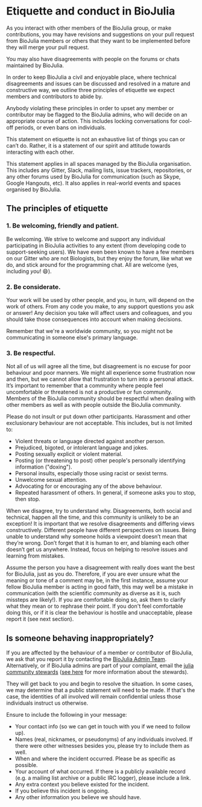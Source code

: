 # Etiquette and conduct in BioJulia

As you interact with other members of the BioJulia group, or make contributions, you may have revisions and suggestions on your pull request from BioJulia members or others that they want to be implemented before they will merge your pull request.

You may also have disagreements with people on the forums or chats maintained by BioJulia.

In order to keep BioJulia a civil and enjoyable place, where technical disagreements and issues can be discussed and resolved in a mature and constructive way, we outline three principles of etiquette we expect members and contributors to abide by.

Anybody violating these principles in order to upset any member or contributor may be flagged to the BioJulia admins, who will decide on an appropriate course of action. 
This includes locking conversations for cool-off periods, or even bans on individuals.

This statement on etiquette is not an exhaustive list of things you can or can’t do.
Rather, it is a statement of our spirit and attitude towards interacting with each other.

This statement applies in all spaces managed by the BioJulia organisation.
This includes any Gitter, Slack, mailing lists, issue trackers, repositories, or any other forums used by BioJulia for communication (such as Skype, Google Hangouts, etc).
It also applies in real-world events and spaces organised by BioJulia.

## The principles of etiquette

### 1. Be welcoming, friendly and patient.

Be welcoming. 
We strive to welcome and support any individual participating in BioJulia activities to any extent (from developing code to support-seeking users). 
We have even been known to have a few members on our Gitter who are not Biologists, but they enjoy the forum, like what we do, and stick around for the programming chat. 
All are welcome (yes, including _you_! :smile:).

### 2. Be considerate.

Your work will be used by other people, and you, in turn, will depend on the work of others. 
From any code you make, to any support questions you ask or answer!
Any decision you take will affect users and colleagues, and you should take those consequences into account when making decisions.

Remember that we're a worldwide community, so you might not be communicating in someone else's primary language.

### 3. Be respectful.

Not all of us will agree all the time, but disagreement is no excuse for poor behaviour and poor manners. 
We might all experience some frustration now and then, but we cannot allow that frustration to turn into a personal attack.
It’s important to remember that a community where people feel uncomfortable or threatened is not a productive or fun community.
Members of the BioJulia community should be respectful when dealing with other members as well as with people outside the BioJulia community.

Please do not insult or put down other participants.
Harassment and other exclusionary behaviour are not acceptable.
This includes, but is not limited to:
   - Violent threats or language directed against another person.
   - Prejudiced, bigoted, or intolerant language and jokes.
   - Posting sexually explicit or violent material.
   - Posting (or threatening to post) other people's personally identifying
     information ("doxing").
   - Personal insults, especially those using racist or sexist terms.
   - Unwelcome sexual attention.
   - Advocating for or encouraging any of the above behaviour.
   - Repeated harassment of others. In general, if someone asks you to stop, then stop.

When we disagree, try to understand why.
Disagreements, both social and technical, happen all the time, and this community is unlikely to be an exception!
It is important that we resolve disagreements and differing views constructively.
Different people have different perspectives on issues.
Being unable to understand why someone holds a viewpoint doesn’t mean that they’re wrong.
Don’t forget that it is human to err, and blaming each other doesn’t get us anywhere.
Instead, focus on helping to resolve issues and learning from mistakes.

Assume the person you have a disagreement with really does want the best for BioJulia, just as you do.
Therefore, if you are ever unsure what the meaning or tone of a comment may be, in the first instance, assume your fellow BioJulia member is acting in good faith, this may well be a mistake in communication (with the scientific community as diverse as it is, such missteps are likely!).
If you are comfortable doing so, ask them to clarify what they mean or to rephrase their point. 
If you don't feel comfortable doing this, or if it is clear the behaviour is hostile and unacceptable, please report it (see next section).

## Is someone behaving inappropriately?

If you are affected by the behaviour of a member or contributor of BioJulia, we ask that you report it by contacting the [BioJulia Admin Team](https://github.com/orgs/BioJulia/teams/admins/members).
Alternatively, or if BioJulia admins are part of your complaint, email the [julia community stewards](mailto:stewards@julialang.org) ([see here](https://julialang.org/community/stewards/) for more information about the stewards).

They will get back to you and begin to resolve the situation.
In some cases, we may determine that a public statement will need to be made.
If that's the case, the identities of all involved will remain confidential unless those individuals instruct us otherwise.

Ensure to include the following in your message:
- Your contact info (so we can get in touch with you if we need to follow up).
- Names (real, nicknames, or pseudonyms) of any individuals involved.
  If there were other witnesses besides you, please try to include them as well.
- When and where the incident occurred. Please be as specific as possible.
- Your account of what occurred.
  If there is a publicly available record (e.g. a mailing list archive or a public IRC logger), please include a link.
- Any extra context you believe existed for the incident.
- If you believe this incident is ongoing.
- Any other information you believe we should have.
